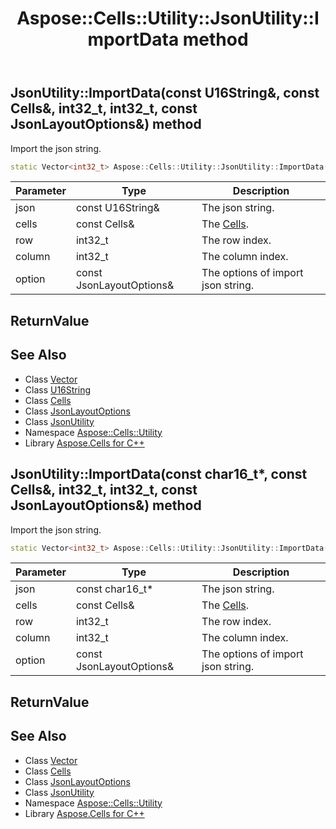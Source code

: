 ﻿---
title: Aspose::Cells::Utility::JsonUtility::ImportData method
linktitle: ImportData
second_title: Aspose.Cells for C++ API Reference
description: 'Aspose::Cells::Utility::JsonUtility::ImportData method. Import the json string in C++.'
type: docs
weight: 600
url: /cpp/aspose.cells.utility/jsonutility/importdata/
---
## JsonUtility::ImportData(const U16String\&, const Cells\&, int32_t, int32_t, const JsonLayoutOptions\&) method


Import the json string.

```cpp
static Vector<int32_t> Aspose::Cells::Utility::JsonUtility::ImportData(const U16String &json, const Cells &cells, int32_t row, int32_t column, const JsonLayoutOptions &option)
```


| Parameter | Type | Description |
| --- | --- | --- |
| json | const U16String\& | The json string. |
| cells | const Cells\& | The [Cells](../../../aspose.cells/cells/). |
| row | int32_t | The row index. |
| column | int32_t | The column index. |
| option | const JsonLayoutOptions\& | The options of import json string. |

## ReturnValue



## See Also

* Class [Vector](../../../aspose.cells/vector/)
* Class [U16String](../../../aspose.cells/u16string/)
* Class [Cells](../../../aspose.cells/cells/)
* Class [JsonLayoutOptions](../../jsonlayoutoptions/)
* Class [JsonUtility](../)
* Namespace [Aspose::Cells::Utility](../../)
* Library [Aspose.Cells for C++](../../../)
## JsonUtility::ImportData(const char16_t*, const Cells\&, int32_t, int32_t, const JsonLayoutOptions\&) method


Import the json string.

```cpp
static Vector<int32_t> Aspose::Cells::Utility::JsonUtility::ImportData(const char16_t *json, const Cells &cells, int32_t row, int32_t column, const JsonLayoutOptions &option)
```


| Parameter | Type | Description |
| --- | --- | --- |
| json | const char16_t* | The json string. |
| cells | const Cells\& | The [Cells](../../../aspose.cells/cells/). |
| row | int32_t | The row index. |
| column | int32_t | The column index. |
| option | const JsonLayoutOptions\& | The options of import json string. |

## ReturnValue



## See Also

* Class [Vector](../../../aspose.cells/vector/)
* Class [Cells](../../../aspose.cells/cells/)
* Class [JsonLayoutOptions](../../jsonlayoutoptions/)
* Class [JsonUtility](../)
* Namespace [Aspose::Cells::Utility](../../)
* Library [Aspose.Cells for C++](../../../)
